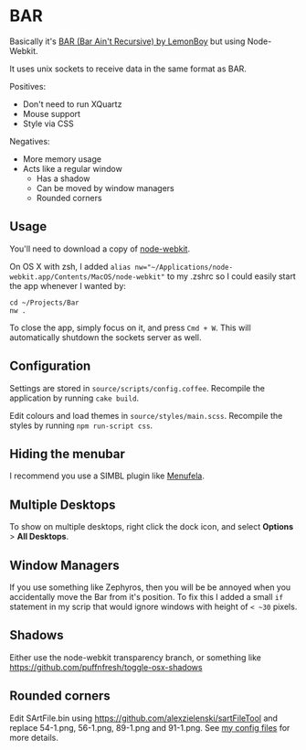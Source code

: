 BAR
===

Basically it's [BAR (Bar Ain't Recursive) by LemonBoy](https://github.com/LemonBoy/bar) but using Node-Webkit.

It uses unix sockets to receive data in the same format as BAR.

Positives:

- Don't need to run XQuartz
- Mouse support
- Style via CSS

Negatives:

- More memory usage
- Acts like a regular window
  - Has a shadow
  - Can be moved by window managers
  - Rounded corners

## Usage

You'll need to download a copy of [node-webkit](https://github.com/rogerwang/node-webkit#downloads).

On OS X with zsh, I added `alias nw="~/Applications/node-webkit.app/Contents/MacOS/node-webkit"` to my .zshrc so I could easily start the app whenever I wanted by:

    cd ~/Projects/Bar
    nw .
    
To close the app, simply focus on it, and press `Cmd + W`. This will automatically shutdown the sockets server as well.

## Configuration

Settings are stored in `source/scripts/config.coffee`. Recompile the application by running `cake build`.

Edit colours and load themes in `source/styles/main.scss`. Recompile the styles by running `npm run-script css`.

## Hiding the menubar

I recommend you use a SIMBL plugin like [Menufela](https://github.com/fjolnir/menufela).

## Multiple Desktops

To show on multiple desktops, right click the dock icon, and select **Options** > **All Desktops**.

## Window Managers

If you use something like Zephyros, then you will be be annoyed when you accidentally move the Bar from it's position. To fix this I added a small `if` statement in my scrip that would ignore windows with height of `< ~30` pixels.
## Shadows

Either use the node-webkit transparency branch, or something like https://github.com/puffnfresh/toggle-osx-shadows

## Rounded corners

Edit SArtFile.bin using https://github.com/alexzielenski/sartFileTool and replace 54-1.png, 56-1.png, 89-1.png and 91-1.png. See [my config files](https://github.com/stayradiated/dotfiles/tree/master/OS%20X%20Theme) for more details.
